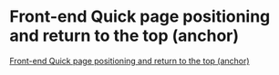 # Front-end Quick page positioning and return to the top (anchor)
[Front-end Quick page positioning and return to the top (anchor)](https://aiwithcloud.com/2022/09/19/front_end_quick_page_positioning_and_return_to_the_top_anchor/)